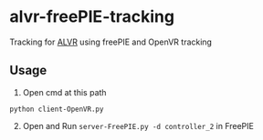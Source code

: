 # alvr-freePIE-tracking
Tracking for [ALVR](https://github.com/polygraphene/ALVR) using freePIE and OpenVR tracking

## Usage

1. Open cmd at this path  
  ```
  python client-OpenVR.py
  ```
2. Open and Run `server-FreePIE.py -d controller_2` in FreePIE


